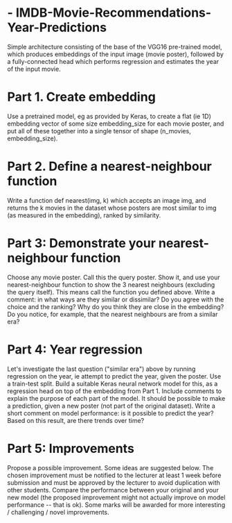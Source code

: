 # - IMDB-Movie-Recommendations-Year-Predictions
Simple architecture consisting of the base of the VGG16 pre-trained model, which produces embeddings of the input image (movie poster), followed by a fully-connected head which performs regression and estimates the year of the input movie.

# Part 1. Create embedding 
Use a pretrained model, eg as provided by Keras, to create a flat (ie 1D) embedding vector of some size embedding_size for each movie poster, and put all of these together into a single tensor of shape (n_movies, embedding_size).

# Part 2. Define a nearest-neighbour function 
Write a function def nearest(img, k) which accepts an image img, and returns the k movies in the dataset whose posters are most similar to img (as measured in the embedding), ranked by similarity.

# Part 3: Demonstrate your nearest-neighbour function
Choose any movie poster. Call this the query poster. Show it, and use your nearest-neighbour function to show the 3 nearest neighbours (excluding the query itself). This means call the function you defined above.
Write a comment: in what ways are they similar or dissimilar? Do you agree with the choice and the ranking? Why do you think they are close in the embedding? Do you notice, for example, that the nearest neighbours are from a similar era?

# Part 4: Year regression 
Let's investigate the last question ("similar era") above by running regression on the year, ie attempt to predict the year, given the poster. Use a train-test split. Build a suitable Keras neural network model for this, as a regression head on top of the embedding from Part 1. Include comments to explain the purpose of each part of the model. It should be possible to make a prediction, given a new poster (not part of the original dataset). Write a short comment on model performance: is it possible to predict the year? Based on this result, are there trends over time?

# Part 5: Improvements 
Propose a possible improvement. Some ideas are suggested below. The chosen improvement must be notified to the lecturer at least 1 week before submission and must be approved by the lecturer to avoid duplication with other students. Compare the performance between your original and your new model (the proposed improvement might not actually improve on model performance -- that is ok). Some marks will be awarded for more interesting / challenging / novel improvements.

